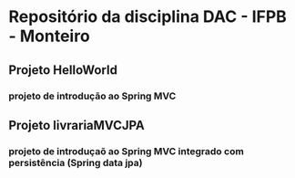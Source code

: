# Repositório da disciplina DAC - IFPB - Monteiro

## Projeto HelloWorld
### projeto de introdução ao Spring MVC

## Projeto livrariaMVCJPA
### projeto de introduçaõ ao Spring MVC integrado com persistência (Spring data jpa)
